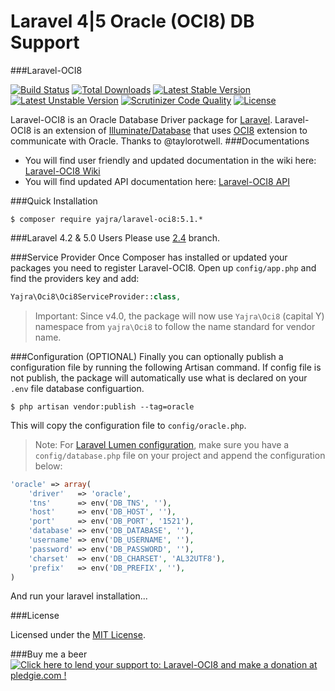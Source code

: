 # Laravel 4|5 Oracle (OCI8) DB Support

###Laravel-OCI8

[![Build Status](https://img.shields.io/travis/yajra/laravel-oci8.svg)](https://travis-ci.org/yajra/laravel-oci8)
[![Total Downloads](https://poser.pugx.org/yajra/laravel-oci8/downloads.png)](https://packagist.org/packages/yajra/laravel-oci8)
[![Latest Stable Version](https://poser.pugx.org/yajra/laravel-oci8/v/stable.png)](https://packagist.org/packages/yajra/laravel-oci8)
[![Latest Unstable Version](https://poser.pugx.org/yajra/laravel-oci8/v/unstable.svg)](https://packagist.org/packages/yajra/laravel-oci8)
[![Scrutinizer Code Quality](https://scrutinizer-ci.com/g/yajra/laravel-oci8/badges/quality-score.png?b=master)](https://scrutinizer-ci.com/g/yajra/laravel-oci8/?branch=master)
[![License](https://img.shields.io/badge/license-MIT-blue.svg)](https://github.com/yajra/laravel-oci8/blob/master/LICENSE)

Laravel-OCI8 is an Oracle Database Driver package for [Laravel](http://laravel.com/). Laravel-OCI8 is an extension of [Illuminate/Database](https://github.com/illuminate/database) that uses [OCI8](http://php.net/oci8) extension to communicate with Oracle. Thanks to @taylorotwell.
###Documentations
- You will find user friendly and updated documentation in the wiki here: [Laravel-OCI8 Wiki](https://github.com/yajra/laravel-oci8/wiki)
- You will find updated API documentation here: [Laravel-OCI8 API](http://yajra.github.io/laravel-oci8/api/)

###Quick Installation
```
$ composer require yajra/laravel-oci8:5.1.*
```

###Laravel 4.2 & 5.0 Users
Please use [2.4](https://github.com/yajra/laravel-oci8/tree/2.4) branch.

###Service Provider
Once Composer has installed or updated your packages you need to register Laravel-OCI8. Open up `config/app.php` and find the providers key and add:
```php
Yajra\Oci8\Oci8ServiceProvider::class,
```
> Important: Since v4.0, the package will now use `Yajra\Oci8` (capital Y) namespace from `yajra\Oci8` to follow the name standard for vendor name.

###Configuration (OPTIONAL)
Finally you can optionally publish a configuration file by running the following Artisan command.
If config file is not publish, the package will automatically use what is declared on your `.env` file database configuartion.

```
$ php artisan vendor:publish --tag=oracle
```

This will copy the configuration file to `config/oracle.php`.

> Note: For [Laravel Lumen configuration](http://lumen.laravel.com/docs/configuration#configuration-files), make sure you have a `config/database.php` file on your project and append the configuration below:

```php
'oracle' => array(
    'driver'   => 'oracle',
    'tns'      => env('DB_TNS', ''),
    'host'     => env('DB_HOST', ''),
    'port'     => env('DB_PORT', '1521'),
    'database' => env('DB_DATABASE', ''),
    'username' => env('DB_USERNAME', ''),
    'password' => env('DB_PASSWORD', ''),
    'charset'  => env('DB_CHARSET', 'AL32UTF8'),
    'prefix'   => env('DB_PREFIX', ''),
)
```

And run your laravel installation...

###License

Licensed under the [MIT License](https://github.com/yajra/laravel-oci8/blob/master/LICENSE).

###Buy me a beer
<a href='https://pledgie.com/campaigns/29516'><img alt='Click here to lend your support to: Laravel-OCI8 and make a donation at pledgie.com !' src='https://pledgie.com/campaigns/29516.png?skin_name=chrome' border='0' ></a>
